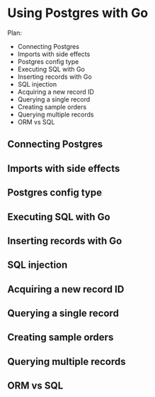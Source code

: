 # Using Postgres with Go 

Plan: 
* Connecting Postgres
* Imports with side effects
* Postgres config type
* Executing SQL with Go
* Inserting records with Go
* SQL injection 
* Acquiring a new record ID
* Querying a single record
* Creating sample orders 
* Querying multiple records 
* ORM vs SQL

## Connecting Postgres
## Imports with side effects
## Postgres config type
## Executing SQL with Go
## Inserting records with Go
## SQL injection 
## Acquiring a new record ID
## Querying a single record
## Creating sample orders 
## Querying multiple records 
## ORM vs SQL

